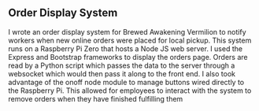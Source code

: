 ## Order Display System

I wrote an order display system for Brewed Awakening Vermilion to notify workers when new online orders were placed for local pickup. This system runs on a Raspberry Pi Zero that hosts a Node JS web server. I used the Express and Bootstrap frameworks to display the orders page. Orders are read by a Python script which passes the data to the server through a websocket which would then pass it along to the front end. I also took advantage of the onoff node module to manage buttons wired directly to the Raspberry Pi. This allowed for employees to interact with the system to remove orders when they have finished fulfilling them